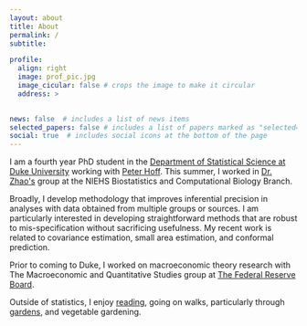 ```yaml
---
layout: about
title: About
permalink: /
subtitle: 

profile:
  align: right
  image: prof_pic.jpg
  image_cicular: false # crops the image to make it circular
  address: >
    

news: false  # includes a list of news items
selected_papers: false # includes a list of papers marked as "selected={true}"
social: true  # includes social icons at the bottom of the page
---
```


I am a fourth year PhD student in the [Department of Statistical Science at Duke University](http://stat.duke.edu) working with [Peter Hoff](http://pdhoff.github.io). This summer, I worked in [Dr. Zhao's](https://www.niehs.nih.gov/research/atniehs/labs/bb/staff/zhao/index.cfm) group at the NIEHS Biostatistics and Computational Biology Branch. 

Broadly, I develop methodology that improves inferential precision in analyses with data obtained from multiple groups or sources. I am particularly interested in developing straightforward methods that are robust to mis-specification without sacrificing usefulness. My recent work is related to covariance estimation, small area estimation, and conformal prediction.

Prior to coming to Duke, I worked on macroeconomic theory research with The Macroeconomic and Quantitative Studies group at [The Federal Reserve Board](http://federalreserve.gov).

Outside of statistics, I enjoy [reading](https://www.goodreads.com/user/show/86311097-bets-bersson), going on walks, particularly through [gardens](https://www.instagram.com/bs_fave_flowers/), and vegetable gardening.



